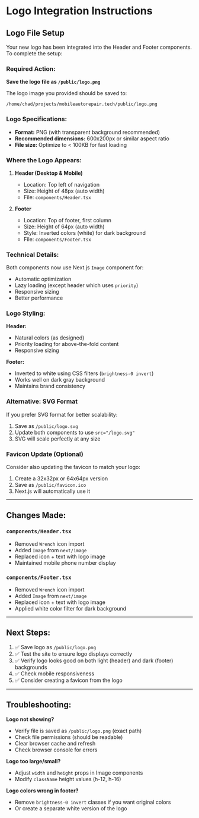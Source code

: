 # Logo Integration Instructions

## Logo File Setup

Your new logo has been integrated into the Header and Footer components. To complete the setup:

### Required Action:
**Save the logo file as `/public/logo.png`**

The logo image you provided should be saved to:
```
/home/chad/projects/mobileautorepair.tech/public/logo.png
```

### Logo Specifications:
- **Format:** PNG (with transparent background recommended)
- **Recommended dimensions:** 600x200px or similar aspect ratio
- **File size:** Optimize to < 100KB for fast loading

### Where the Logo Appears:

1. **Header (Desktop & Mobile)**
   - Location: Top left of navigation
   - Size: Height of 48px (auto width)
   - File: `components/Header.tsx`

2. **Footer**
   - Location: Top of footer, first column
   - Size: Height of 64px (auto width)
   - Style: Inverted colors (white) for dark background
   - File: `components/Footer.tsx`

### Technical Details:

Both components now use Next.js `Image` component for:
- Automatic optimization
- Lazy loading (except header which uses `priority`)
- Responsive sizing
- Better performance

### Logo Styling:

**Header:**
- Natural colors (as designed)
- Priority loading for above-the-fold content
- Responsive sizing

**Footer:**
- Inverted to white using CSS filters (`brightness-0 invert`)
- Works well on dark gray background
- Maintains brand consistency

### Alternative: SVG Format

If you prefer SVG format for better scalability:
1. Save as `/public/logo.svg`
2. Update both components to use `src="/logo.svg"`
3. SVG will scale perfectly at any size

### Favicon Update (Optional)

Consider also updating the favicon to match your logo:
1. Create a 32x32px or 64x64px version
2. Save as `/public/favicon.ico`
3. Next.js will automatically use it

---

## Changes Made:

### `components/Header.tsx`
- Removed `Wrench` icon import
- Added `Image` from `next/image`
- Replaced icon + text with logo image
- Maintained mobile phone number display

### `components/Footer.tsx`
- Removed `Wrench` icon import
- Added `Image` from `next/image`
- Replaced icon + text with logo image
- Applied white color filter for dark background

---

## Next Steps:

1. ✅ Save logo as `/public/logo.png`
2. ✅ Test the site to ensure logo displays correctly
3. ✅ Verify logo looks good on both light (header) and dark (footer) backgrounds
4. ✅ Check mobile responsiveness
5. ✅ Consider creating a favicon from the logo

---

## Troubleshooting:

**Logo not showing?**
- Verify file is saved as `/public/logo.png` (exact path)
- Check file permissions (should be readable)
- Clear browser cache and refresh
- Check browser console for errors

**Logo too large/small?**
- Adjust `width` and `height` props in Image components
- Modify `className` height values (h-12, h-16)

**Logo colors wrong in footer?**
- Remove `brightness-0 invert` classes if you want original colors
- Or create a separate white version of the logo
